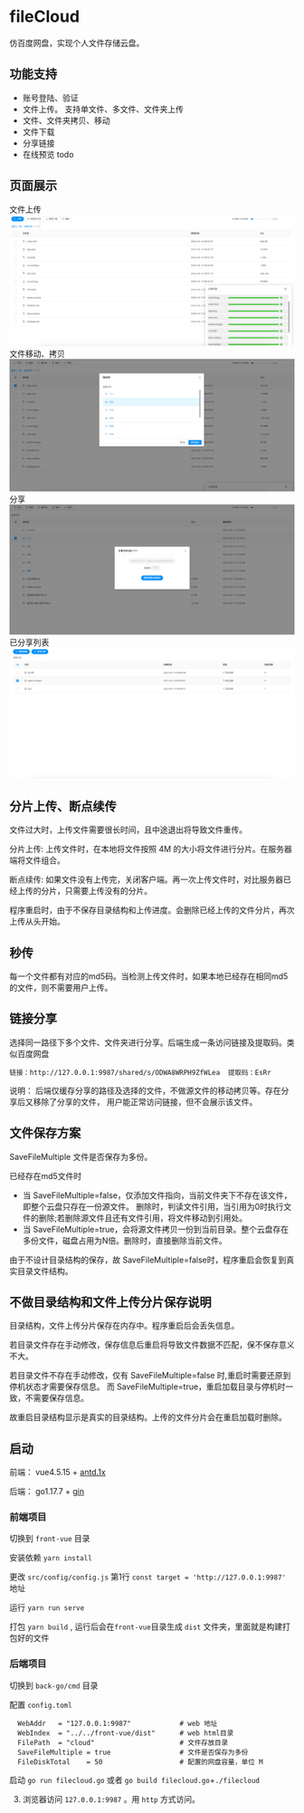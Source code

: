 # fileCloud

仿百度网盘，实现个人文件存储云盘。

## 功能支持

- 账号登陆、验证
- 文件上传。 支持单文件、多文件、文件夹上传
- 文件、文件夹拷贝、移动
- 文件下载
- 分享链接 
- 在线预览 todo


## 页面展示

文件上传
![文件上传](assets/upload.png)
文件移动、拷贝
![文件移动](assets/move.png)
分享
![文件分享](assets/shared.png)
已分享列表
![分享列表](assets/shared_list.png)


## 分片上传、断点续传

文件过大时，上传文件需要很长时间，且中途退出将导致文件重传。

分片上传: 上传文件时，在本地将文件按照 4M 的大小将文件进行分片。在服务器端将文件组合。

断点续传: 如果文件没有上传完，关闭客户端。再一次上传文件时，对比服务器已经上传的分片，只需要上传没有的分片。

程序重启时，由于不保存目录结构和上传进度。会删除已经上传的文件分片，再次上传从头开始。

## 秒传

每一个文件都有对应的md5码。当检测上传文件时，如果本地已经存在相同md5的文件，则不需要用户上传。

## 链接分享

选择同一路径下多个文件、文件夹进行分享。后端生成一条访问链接及提取码。类似百度网盘

`链接：http://127.0.0.1:9987/shared/s/ODWA8WRPH9ZfWLea  提取码：EsRr`

说明： 后端仅缓存分享的路径及选择的文件，不做源文件的移动拷贝等。存在分享后又移除了分享的文件，
用户能正常访问链接，但不会展示该文件。

## 文件保存方案

SaveFileMultiple 文件是否保存为多份。

已经存在md5文件时
- 当 SaveFileMultiple=false，仅添加文件指向，当前文件夹下不存在该文件，即整个云盘只存在一份源文件。
删除时，判读文件引用，当引用为0时执行文件的删除;若删除源文件且还有文件引用，将文件移动到引用处。
- 当 SaveFileMultiple=true，会将源文件拷贝一份到当前目录。整个云盘存在多份文件，磁盘占用为N倍。删除时，直接删除当前文件。

由于不设计目录结构的保存，故 SaveFileMultiple=false时，程序重启会恢复到真实目录文件结构。

## 不做目录结构和文件上传分片保存说明

目录结构，文件上传分片保存在内存中。程序重启后会丢失信息。

若目录文件存在手动修改，保存信息后重启将导致文件数据不匹配，保不保存意义不大。

若目录文件不存在手动修改，仅有 SaveFileMultiple=false 时,重启时需要还原到停机状态才需要保存信息。
而 SaveFileMultiple=true，重启加载目录与停机时一致，不需要保存信息。

故重启目录结构显示是真实的目录结构。上传的文件分片会在重启加载时删除。


## 启动

前端： vue4.5.15 + [antd.1x](https://1x.antdv.com/docs/vue/introduce-cn/)

后端： go1.17.7 + [gin](https://github.com/gin-gonic/gin)

### 前端项目

切换到 `front-vue` 目录

安装依赖 `yarn install `

更改 `src/config/config.js` 第1行 `const target = 'http://127.0.0.1:9987'` 地址

运行 `yarn run serve `

打包 `yarn build` , 运行后会在`front-vue`目录生成 `dist` 文件夹，里面就是构建打包好的文件

### 后端项目

切换到 `back-go/cmd` 目录

配置 `config.toml`
```
  WebAddr   = "127.0.0.1:9987"            # web 地址
  WebIndex  = "../../front-vue/dist"      # web html目录
  FilePath  = "cloud"                     # 文件存放目录
  SaveFileMultiple = true                 # 文件是否保存为多份
  FileDiskTotal    = 50                   # 配置的网盘容量，单位 M
```

启动 `go run filecloud.go` 或者 `go build filecloud.go`+`./filecloud`


3. 浏览器访问 `127.0.0.1:9987` 。用 `http` 方式访问。


